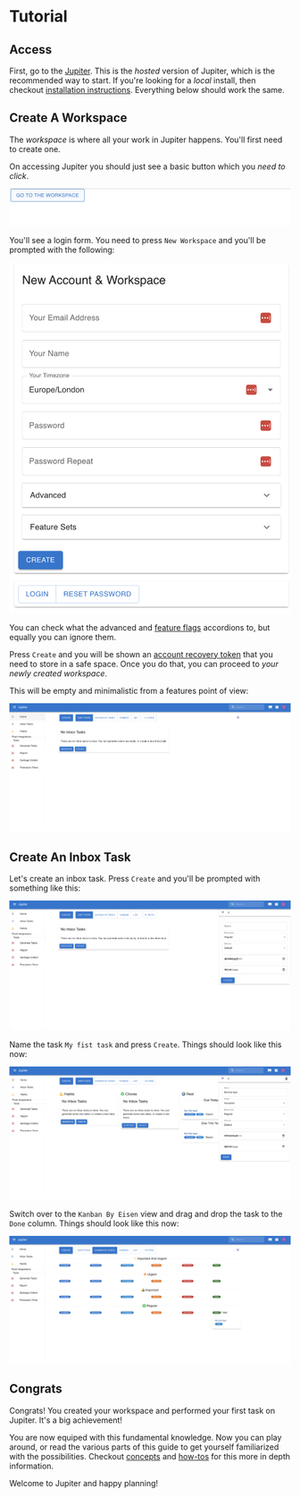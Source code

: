 # Tutorial

## Access

First, go to the [Jupiter](https://jupiter-webui.onrender.com). This is the _hosted_ version
of Jupiter, which is the recommended way to start. If you're looking for a _local_ install,
then checkout [installation instructions](how-tos/install.md). Everything below should work the same.

## Create A Workspace

The _workspace_ is where all your work in Jupiter happens. You'll first need to create one.

On accessing Jupiter you should just see a basic button which you _need to click_.

![Go To Workspace](assets/tutorial-go-to-workspace.png)

You'll see a login form. You need to press `New Workspace` and you'll be prompted with the following:

![Init](assets/tutorial-init.png)

You can check what the advanced and [feature flags](concepts/feature-flags.md)
accordions to, but equally you can ignore them.

Press `Create` and you will be shown an [account recovery token](how-tos/recover-your-account.md) that
you need to store in a safe space. Once you do that, you can proceed to _your newly created workspace_.

This will be empty and minimalistic from a features point of view:

![Empty Workspace](assets/tutorial-empty-workspace.png)

## Create An Inbox Task

Let's create an inbox task. Press `Create` and you'll be prompted with something like this:

![New Inbox Task](assets/tutorial-new-inbox-task.png)

Name the task `My fist task` and press `Create`. Things should look like this now:

![Created Inbox Task](assets/tutorial-after-new-task-creation.png)

Switch over to the `Kanban By Eisen` view and drag and drop the task to the `Done` column. Things should
look like this now:

![Done Task](assets/tutorial-task-kanban.png)

## Congrats

Congrats! You created your workspace and performed your first task on Jupiter. It's a big achievement!

You are now equiped with this fundamental knowledge. Now you can play around, or read the various parts
of this guide to get yourself familiarized with the possibilities. Checkout [concepts](concepts/overview.md)
and [how-tos](how-tos) for this more in depth information.

Welcome to Jupiter and happy planning!
